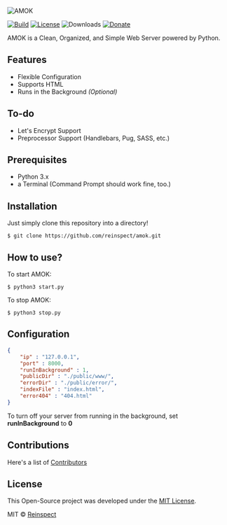 ![AMOK](https://image.prntscr.com/image/861SmuubRlS2DpZ6of7n-g.png)

[![Build](https://travis-ci.org/reinspect/amok.svg?branch=master)](https://travis-ci.org/reinspect/amok) [![License](https://img.shields.io/github/license/reinspect/amok.svg)](https://github.com/reinspect/amok/blob/master/LICENSE) ![Downloads](https://img.shields.io/github/downloads/reinspect/amok/total.svg) [![Donate](https://img.shields.io/badge/Donate-PayPal-009cde.svg)](https://paypal.me/reinspect)

AMOK is a Clean, Organized, and Simple Web Server powered by Python.
## Features
- Flexible Configuration
- Supports HTML
- Runs in the Background *(Optional)*

## To-do
- Let's Encrypt Support
- Preprocessor Support (Handlebars, Pug, SASS, etc.)

## Prerequisites
- Python 3.x
- a Terminal (Command Prompt should work fine, too.)

## Installation
Just simply clone this repository into a directory!
```git
$ git clone https://github.com/reinspect/amok.git
```

## How to use?
To start AMOK:
```shell
$ python3 start.py
```
To stop AMOK:
```shell
$ python3 stop.py
```

## Configuration
```json
{
	"ip" : "127.0.0.1",
	"port" : 8000,
	"runInBackground" : 1,
	"publicDir" : "./public/www/",
	"errorDir" : "./public/error/",
	"indexFile" : "index.html",
	"error404" : "404.html"
}
```
To turn off your server from running in the background, set **runInBackground** to **0**

## Contributions
Here's a list of [Contributors](https://github.com/reinspect/amok/graphs/contributors)

## License
This Open-Source project was developed under the [MIT License](https://github.com/reinspect/amok/blob/master/LICENSE).

MIT © [Reinspect](https://github.com/reinspect)